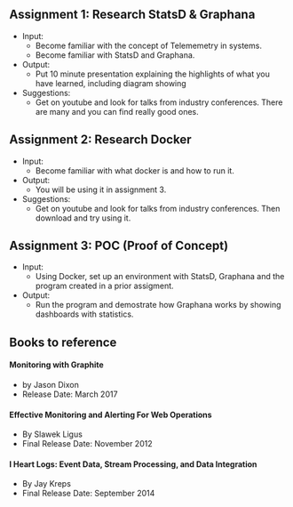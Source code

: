 ## Assignment 1: Research StatsD & Graphana
- Input:
  - Become familiar with the concept of Telememetry in systems. 
  - Become familiar with StatsD and Graphana. 
- Output: 
  - Put 10 minute presentation explaining the highlights of what you have learned, including diagram showing 
- Suggestions:
  - Get on youtube and look for talks from industry conferences. There are many and you can find really good ones.

## Assignment 2: Research Docker
- Input:
  - Become familiar with what docker is and how to run it. 
- Output: 
  - You will be using it in assignment 3. 
- Suggestions:
  - Get on youtube and look for talks from industry conferences. Then download and try using it.
  
## Assignment 3: POC (Proof of Concept) 
- Input:
  - Using Docker, set up an environment with StatsD, Graphana and the program created in a prior assigment.
- Output: 
  - Run the program and demostrate how Graphana works by showing dashboards with statistics.

## Books to reference 

#### **Monitoring with Graphite**
  - by Jason Dixon
  - Release Date: March 2017

#### **Effective Monitoring and Alerting For Web Operations**
  - By Slawek Ligus
  - Final Release Date: November 2012

#### **I Heart Logs: Event Data, Stream Processing, and Data Integration**
  - By Jay Kreps
  - Final Release Date: September 2014
